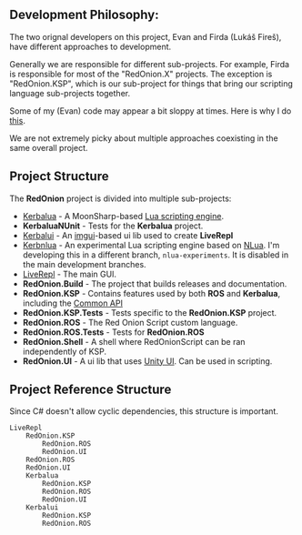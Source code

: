 ## Development Philosophy:
The two orignal developers on this project, Evan and Firda (Lukáš Fireš), have different approaches to development.

Generally we are responsible for different sub-projects. For example, Firda is responsible for most of the "RedOnion.X" projects. The exception is "RedOnion.KSP", which is our sub-project for things that bring our scripting language sub-projects together.

Some of my (Evan) code may appear a bit sloppy at times. Here is why I do [this](DevDocs/EvansDevelopmentPhilosophy.md).

We are not extremely picky about multiple approaches coexisting in the same overall project.

## Project Structure

The **RedOnion** project is divided into multiple sub-projects:
- [Kerbalua](Kerbalua/Development.md) - A MoonSharp-based [Lua scripting engine](Kerbalua/README.md).
- **KerbaluaNUnit** - Tests for the **Kerbalua** project.
- [Kerbalui](Kerbalui/DevReadme.md) - An [imgui](https://docs.unity3d.com/2019.3/Documentation/Manual/GUIScriptingGuide.html)-based ui lib used to create **LiveRepl**
- [Kerbnlua](Kerbnlua/Kerbnlua/KerbnluaDevNotes.md) - An experimental Lua scripting engine based on [NLua](https://github.com/NLua). I'm developing this in a different branch, `nlua-experiments`. It is disabled in the main development branches.
- [LiveRepl](LiveRepl/DevReadme.md) - The main GUI.
- **RedOnion.Build** - The project that builds releases and documentation.
- **RedOnion.KSP** - Contains features used by both **ROS** and **Kerbalua**, including the [Common API](RedOnion.KSP/API/Globals.md)
- **RedOnion.KSP.Tests** - Tests specific to the **RedOnion.KSP** project.
- **RedOnion.ROS** - The Red Onion Script custom language.
- **RedOnion.ROS.Tests** - Tests for **RedOnion.ROS**
- **RedOnion.Shell** - A shell where RedOnionScript can be ran independently of KSP.
- **RedOnion.UI** - A ui lib that uses [Unity UI](https://docs.unity3d.com/2019.3/Documentation/Manual/UISystem.html). Can be used in scripting.

## Project Reference Structure
Since C# doesn't allow cyclic dependencies, this structure is important.

```
LiveRepl
    RedOnion.KSP
        RedOnion.ROS
        RedOnion.UI
    RedOnion.ROS
    RedOnion.UI
    Kerbalua
        RedOnion.KSP
        RedOnion.ROS
        RedOnion.UI
    Kerbalui
        RedOnion.KSP
        RedOnion.ROS
```